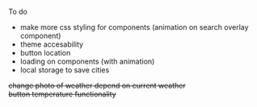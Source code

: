 To do

- make more css styling for components (animation on search overlay component)
- theme accesability 
- button location
- loading on components (with animation)
- local storage to save cities

~~change photo of weather depend on current weather~~
<br>
~~button temperature functionality~~
